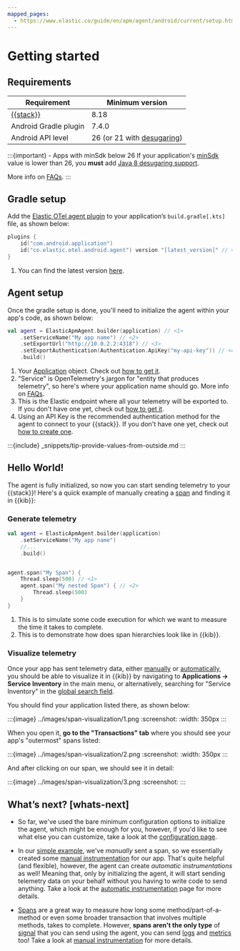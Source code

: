 ```yaml
---
mapped_pages:
  - https://www.elastic.co/guide/en/apm/agent/android/current/setup.html
---
```


# Getting started

## Requirements

| Requirement                                       | Minimum version                                                                                           |
|---------------------------------------------------|-----------------------------------------------------------------------------------------------------------|
| [{{stack}}](https://www.elastic.co/elastic-stack) | 8.18                                                                                                      |
| Android Gradle plugin                             | 7.4.0                                                                                                     |
| Android API level                                 | 26 (or 21 with [desugaring](https://developer.android.com/studio/write/java8-support#library-desugaring)) |

:::{important} - Apps with minSdk below 26
If your application's [minSdk](https://developer.android.com/studio/publish/versioning#minsdk) value is lower than 26, you **must** add [Java 8 desugaring support](https://developer.android.com/studio/write/java8-support#library-desugaring).

More info on [FAQs](faq.md#why-desugaring).
:::

## Gradle setup

Add the [Elastic OTel agent plugin](https://plugins.gradle.org/plugin/co.elastic.otel.android.agent) to your application’s `build.gradle[.kts]` file, as shown below:

```kotlin
plugins {
    id("com.android.application")
    id("co.elastic.otel.android.agent") version "[latest_version]" // <1>
}
```

1. You can find the latest version [here](https://plugins.gradle.org/plugin/co.elastic.otel.android.agent).

## Agent setup

Once the gradle setup is done, you'll need to initialize the agent within your app's code, as shown below:

```kotlin
val agent = ElasticApmAgent.builder(application) // <1>
    .setServiceName("My app name") // <2>
    .setExportUrl("http://10.0.2.2:4318") // <3>
    .setExportAuthentication(Authentication.ApiKey("my-api-key")) // <4>
    .build()
```

1. Your [Application](https://developer.android.com/reference/android/app/Application) object. Check out [how to get it](how-tos.md#get-application).
2. "Service" is OpenTelemetry's jargon for "entity that produces telemetry", so here's where your application name should go. More info on [FAQs](faq.md#why-service).
3. This is the Elastic endpoint where all your telemetry will be exported to. If you don't have one yet, check out [how to get it](how-tos.md#get-export-endpoint).
4. Using an API Key is the recommended authentication method for the agent to connect to your {{stack}}. If you don't have one yet, check out [how to create one](how-tos.md#create-api-key).

:::{include} _snippets/tip-provide-values-from-outside.md
:::

## Hello World!

The agent is fully initialized, so now you can start sending telemetry to your {{stack}}! Here's a quick example of manually creating a [span](https://opentelemetry.io/docs/concepts/signals/traces/#spans) and finding it in {{kib}}:

### Generate telemetry

```kotlin
val agent = ElasticApmAgent.builder(application)
    .setServiceName("My app name")
    //...
    .build()


agent.span("My Span") {
    Thread.sleep(500) // <1>
    agent.span("My nested Span") { // <2>
        Thread.sleep(500) 
    }
}
```
1. This is to simulate some code execution for which we want to measure the time it takes to complete.
2. This is to demonstrate how does span hierarchies look like in {{kib}}.

### Visualize telemetry

Once your app has sent telemetry data, either [manually](manual-instrumentation.md) or [automatically](automatic-instrumentation.md), you should be able to visualize it in {{kib}} by navigating to **Applications -> Service Inventory** in the main menu, or alternatively, searching for "Service Inventory" in the [global search field](https://www.elastic.co/guide/en/kibana/current/introduction.html#kibana-navigation-search).

You should find your application listed there, as shown below:

:::{image} ../images/span-visualization/1.png
:screenshot:
:width: 350px
:::

When you open it, **go to the "Transactions" tab** where you should see your app's "outermost" spans listed:

:::{image} ../images/span-visualization/2.png
:screenshot:
:width: 350px
:::

And after clicking on our span, we should see it in detail:

:::{image} ../images/span-visualization/3.png
:screenshot:
:::

## What’s next? [whats-next]

- So far, we've used the bare minimum configuration options to initialize the agent, which might be enough for you, however, if you'd like to see what else you can customize, take a look at the [configuration page](configuration.md).

- In our [simple example](#hello-world), we've _manually_ sent a span, so we essentially created some [manual instrumentation](manual-instrumentation.md) for our app. That's quite helpful (and flexible), however, the agent can create _automatic instrumentations_ as well! Meaning that, only by initializing the agent, it will start sending telemetry data on your behalf without you having to write code to send anything. Take a look at the [automatic instrumentation](automatic-instrumentation.md) page for more details.

- [Spans](https://opentelemetry.io/docs/concepts/signals/traces/#spans) are a great way to measure how long some method/part-of-a-method or even some broader transaction that involves multiple methods, takes to complete. However, **spans aren't the only type** of [signal](https://opentelemetry.io/docs/concepts/signals/) that you can send using the agent, you can send [logs](https://opentelemetry.io/docs/concepts/signals/logs/) and [metrics](https://opentelemetry.io/docs/concepts/signals/metrics/) too! Take a look at [manual instrumentation](manual-instrumentation.md) for more details.

